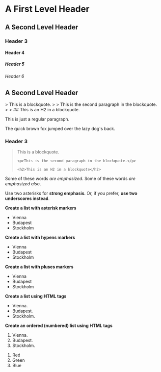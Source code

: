 <h1>A First Level Header</h1>
<h2>A Second Level Header</h2>
<h3>Header 3</h3>
<h4>Header 4</h4>
<h5>Header 5</h5>
<h6>Header 6</h6>

<h2>A Second Level Header</h2>
> This is a blockquote.
> 
> This is the second paragraph in the blockquote.
>
> ## This is an H2 in a blockquote.

<p>This is just a regular paragraph.</p>

<p>The quick brown fox jumped over the lazy dog's back.</p>

<h3>Header 3</h3>

<blockquote>
    <p>This is a blockquote.</p>

    <p>This is the second paragraph in the blockquote.</p>

    <h2>This is an H2 in a blockquote</h2>
</blockquote>

Some of these words *are emphasized*.
Some of these words _are emphasized also_.

Use two asterisks for **strong emphasis**.
Or, if you prefer, __use two underscores instead__.

**Create a list with asterisk markers**
*   Vienna
*   Budapest
*   Stockholm

**Create a list with hypens markers**
- Vienna
- Budapest
- Stockholm

**Create a list with pluses markers**
+ Vienna
+ Budapest
+ Stockholm

**Create a list using HTML tags**
<ul>
<li>Vienna.</li>
<li>Budapest.</li>
<li>Stockholm.</li>
</ul>

**Create an ordered (numbered) list using HTML tags**
<ol>
<li>Vienna.</li>
<li>Budapest.</li>
<li>Stockholm.</li>
</ol>
 
 <ol>
<li>Red</li>
<li>Green</li>
<li>Blue</li>
</ol>
